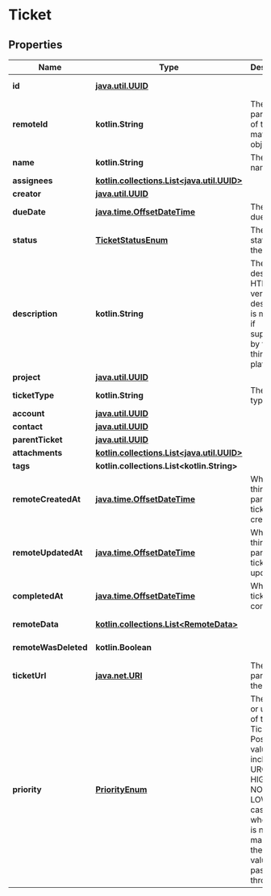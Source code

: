 
# Ticket

## Properties
Name | Type | Description | Notes
------------ | ------------- | ------------- | -------------
**id** | [**java.util.UUID**](java.util.UUID.md) |  |  [optional] [readonly]
**remoteId** | **kotlin.String** | The third-party API ID of the matching object. |  [optional]
**name** | **kotlin.String** | The ticket&#39;s name. |  [optional]
**assignees** | [**kotlin.collections.List&lt;java.util.UUID&gt;**](java.util.UUID.md) |  |  [optional]
**creator** | [**java.util.UUID**](java.util.UUID.md) |  |  [optional]
**dueDate** | [**java.time.OffsetDateTime**](java.time.OffsetDateTime.md) | The ticket&#39;s due date. |  [optional]
**status** | [**TicketStatusEnum**](TicketStatusEnum.md) | The current status of the ticket. |  [optional]
**description** | **kotlin.String** | The ticket’s description. HTML version of description is mapped if supported by the third-party platform. |  [optional]
**project** | [**java.util.UUID**](java.util.UUID.md) |  |  [optional]
**ticketType** | **kotlin.String** | The ticket&#39;s type. |  [optional]
**account** | [**java.util.UUID**](java.util.UUID.md) |  |  [optional]
**contact** | [**java.util.UUID**](java.util.UUID.md) |  |  [optional]
**parentTicket** | [**java.util.UUID**](java.util.UUID.md) |  |  [optional]
**attachments** | [**kotlin.collections.List&lt;java.util.UUID&gt;**](java.util.UUID.md) |  |  [optional]
**tags** | **kotlin.collections.List&lt;kotlin.String&gt;** |  |  [optional]
**remoteCreatedAt** | [**java.time.OffsetDateTime**](java.time.OffsetDateTime.md) | When the third party&#39;s ticket was created. |  [optional]
**remoteUpdatedAt** | [**java.time.OffsetDateTime**](java.time.OffsetDateTime.md) | When the third party&#39;s ticket was updated. |  [optional]
**completedAt** | [**java.time.OffsetDateTime**](java.time.OffsetDateTime.md) | When the ticket was completed. |  [optional]
**remoteData** | [**kotlin.collections.List&lt;RemoteData&gt;**](RemoteData.md) |  |  [optional] [readonly]
**remoteWasDeleted** | **kotlin.Boolean** |  |  [optional] [readonly]
**ticketUrl** | [**java.net.URI**](java.net.URI.md) | The 3rd party url of the Ticket. |  [optional]
**priority** | [**PriorityEnum**](PriorityEnum.md) | The priority or urgency of the Ticket. Possible values include: URGENT, HIGH, NORMAL, LOW - in cases where there is no clear mapping - the original value passed through. |  [optional]



